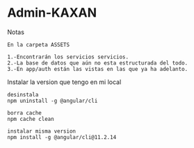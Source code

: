 # Admin-KAXAN
Notas 
```
En la carpeta ASSETS

1.-Encontrarán los servicios servicios.
2.-La base de datos que aún no esta estructurada del todo.
3.-En app/auth están las vistas en las que ya ha adelanto.
```

Instalar la version que tengo en mi local
```
desinstala
npm uninstall -g @angular/cli

borra cache
npm cache clean

instalar misma version
npm install -g @angular/cli@11.2.14

```
